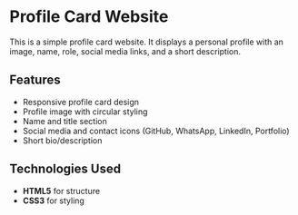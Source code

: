 # Profile Card Website

This is a simple profile card website. 
It displays a personal profile with an image, name, role, social media links, and a short description.  

## Features
- Responsive profile card design  
- Profile image with circular styling  
- Name and title section  
- Social media and contact icons (GitHub, WhatsApp, LinkedIn, Portfolio)  
- Short bio/description  

## Technologies Used
- **HTML5** for structure  
- **CSS3** for styling  
